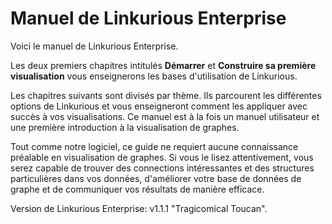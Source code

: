 Manuel de Linkurious Enterprise
============================

Voici le manuel de Linkurious Enterprise.

Les deux premiers chapitres intitulés **Démarrer** et **Construire sa première visualisation** vous enseignerons les bases d'utilisation de Linkurious.

Les chapitres suivants sont divisés par thème. Ils parcourent les différentes options de Linkurious et vous enseigneront comment les appliquer avec succès à vos visualisations. Ce manuel est à la fois un manuel utilisateur et une première introduction à la visualisation de graphes.

Tout comme notre logiciel, ce guide ne requiert aucune connaissance préalable en visualisation de graphes. Si vous le lisez attentivement, vous serez capable de trouver des connections intéressantes et des structures particulières dans vos données, d'améliorer votre base de données de graphe et de communiquer vos résultats de manière efficace. 

Version de Linkurious Enterprise: v1.1.1 "Tragicomical Toucan".